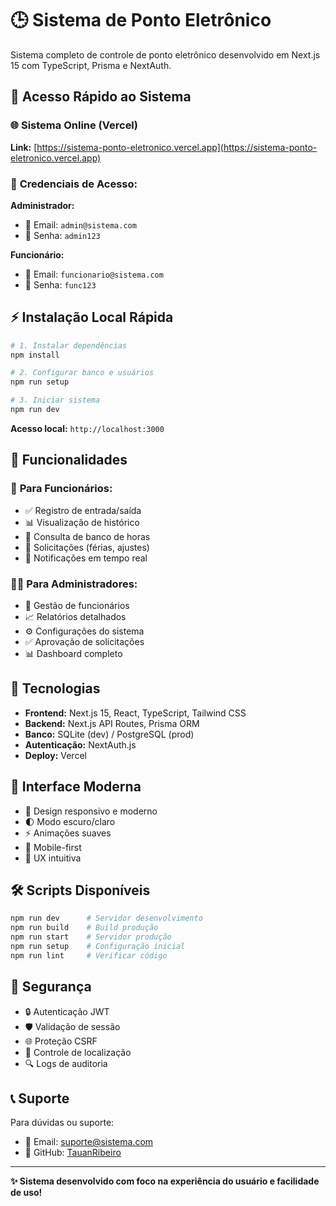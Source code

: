 # 🕒 Sistema de Ponto Eletrônico

Sistema completo de controle de ponto eletrônico desenvolvido em Next.js 15 com TypeScript, Prisma e NextAuth.

## 🚀 Acesso Rápido ao Sistema

### 🌐 **Sistema Online (Vercel)**
**Link:** [https://sistema-ponto-eletronico.vercel.app](https://sistema-ponto-eletronico.vercel.app)

### 👥 **Credenciais de Acesso:**

**Administrador:**
- 📧 Email: `admin@sistema.com`
- 🔑 Senha: `admin123`

**Funcionário:**
- 📧 Email: `funcionario@sistema.com`
- 🔑 Senha: `func123`

## ⚡ Instalação Local Rápida

```bash
# 1. Instalar dependências
npm install

# 2. Configurar banco e usuários
npm run setup

# 3. Iniciar sistema
npm run dev
```

**Acesso local:** `http://localhost:3000`

## 🎯 Funcionalidades

### 👤 **Para Funcionários:**
- ✅ Registro de entrada/saída
- 📊 Visualização de histórico
- 🏦 Consulta de banco de horas
- 📝 Solicitações (férias, ajustes)
- 🔔 Notificações em tempo real

### 👨‍💼 **Para Administradores:**
- 👥 Gestão de funcionários
- 📈 Relatórios detalhados
- ⚙️ Configurações do sistema
- ✅ Aprovação de solicitações
- 📊 Dashboard completo

## 🔧 Tecnologias

- **Frontend:** Next.js 15, React, TypeScript, Tailwind CSS
- **Backend:** Next.js API Routes, Prisma ORM
- **Banco:** SQLite (dev) / PostgreSQL (prod)
- **Autenticação:** NextAuth.js
- **Deploy:** Vercel

## 📱 Interface Moderna

- 🎨 Design responsivo e moderno
- 🌓 Modo escuro/claro
- ⚡ Animações suaves
- 📱 Mobile-first
- 🎯 UX intuitiva

## 🛠️ Scripts Disponíveis

```bash
npm run dev      # Servidor desenvolvimento
npm run build    # Build produção
npm run start    # Servidor produção
npm run setup    # Configuração inicial
npm run lint     # Verificar código
```

## 🔐 Segurança

- 🔒 Autenticação JWT
- 🛡️ Validação de sessão
- 🌐 Proteção CSRF
- 📍 Controle de localização
- 🔍 Logs de auditoria

## 📞 Suporte

Para dúvidas ou suporte:
- 📧 Email: suporte@sistema.com
- 📱 GitHub: [TauanRibeiro](https://github.com/TauanRibeiro)

---

**✨ Sistema desenvolvido com foco na experiência do usuário e facilidade de uso!**
